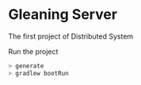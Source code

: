# Gleaning Server

The first project of Distributed System

Run the project
```sh
> generate
> gradlew bootRun
```